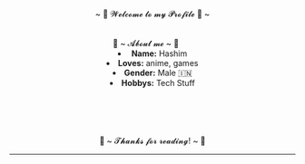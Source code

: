 <body> 
   <center> 
 <h1 align="center">~ 💖 𝓦𝓮𝓵𝓬𝓸𝓶𝓮 𝓽𝓸 𝓶𝔂 𝓟𝓻𝓸𝓯𝓲𝓵𝓮 💖 ~</h1> 
 <br> 
 <div align="center"> 
 <!-- <a href="https://discord.com/users/202740603790819328" > --> 
   <a href="https://laby.net/@liebesschwur" > 
    <img src="https://lanyard.cnrad.dev/api/202740603790819328?idleMessage=Cause,%20baby,%20tonight%20we're%20beautiful%20now&animated=true&theme=dark&borderRadius=20&hideBadges=true&hideDiscrim=true&bg=212121"  /> 
   </a> 
 </div> 
  <br> 
     <div align="center"> 
 <!-- <img src="https://i.imgur.com/jx17oHT.gif"> --> 
       </div> 
 <div> 
 <h2 align="center"> 🦊 ~ 𝓐𝓫𝓸𝓾𝓽 𝓶𝓮 ~ 🦊 </h2> 
   <div align="center"> 
 <img src="https://64.media.tumblr.com/e1f1c97123ae217eb731500e502e0083/tumblr_n9dxcikmIU1qc9zfzo7_r1_250.gif" align="right"> 
   </div> 
 <li> 
  <b>Name:</b> <a href='https://laby.net/@liebesschwur' target=_blank>Hashim</a></li> 
 </li> 
 <li>
 <b>Loves:</b> anime, games 
 </li> 
 <li> 
 <b>Gender:</b> Male 🇮🇳
 </li> 
 <li> 
 <b>Hobbys:</b> Tech Stuff
 </li> 
 <br><br><br> 
 </div> 

 </div>  
 <br> 
 </div> 
 <br> 
 <div> 
 <h2 align="center">💖 ~ 𝓣𝓱𝓪𝓷𝓴𝓼 𝓯𝓸𝓻 𝓻𝓮𝓪𝓭𝓲𝓷𝓰! ~ 💖</h2> 
 <div align="center"> 
 <img src="https://thumbs.gfycat.com/ElderlyNiceIsopod-size_restricted.gif"> 
 </div> 
 <hr> 
 </div> 
 </div> 
     </center> 
 </body>
